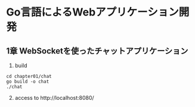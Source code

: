 # Go言語によるWebアプリケーション開発

## 1章 WebSocketを使ったチャットアプリケーション

1. build
```
cd chapter01/chat
go build -o chat
./chat
```

2. access to http://localhost:8080/